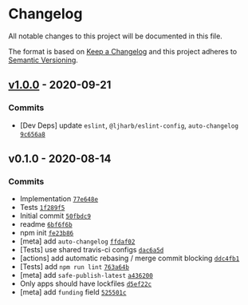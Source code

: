 # Changelog

All notable changes to this project will be documented in this file.

The format is based on [Keep a Changelog](https://keepachangelog.com/en/1.0.0/)
and this project adheres to [Semantic Versioning](https://semver.org/spec/v2.0.0.html).

## [v1.0.0](https://github.com/es-shims/Array.prototype.item/compare/v0.1.0...v1.0.0) - 2020-09-21

### Commits

- [Dev Deps] update `eslint`, `@ljharb/eslint-config`, `auto-changelog` [`9c656a8`](https://github.com/es-shims/Array.prototype.item/commit/9c656a8ddab82c9f047bb1efa0523cc63d3fded7)

## v0.1.0 - 2020-08-14

### Commits

- Implementation [`77e648e`](https://github.com/es-shims/Array.prototype.item/commit/77e648ea2c5ef2236c248691abca94cae1188fa9)
- Tests [`1f289f5`](https://github.com/es-shims/Array.prototype.item/commit/1f289f563e08b6228da6c939281f4597ab82cead)
- Initial commit [`50fbdc9`](https://github.com/es-shims/Array.prototype.item/commit/50fbdc951d03131b11a3a1b6fe0dd9ca06587909)
- readme [`6bf6f6b`](https://github.com/es-shims/Array.prototype.item/commit/6bf6f6b639cdbccb2e1dd7d5f713ce5d60eda2f5)
- npm init [`fe23b86`](https://github.com/es-shims/Array.prototype.item/commit/fe23b8692a026659562b2924e2372cd2f811c41c)
- [meta] add `auto-changelog` [`ffdaf02`](https://github.com/es-shims/Array.prototype.item/commit/ffdaf02675b96bafb959725d2651e19ab7cd9d22)
- [Tests] use shared travis-ci configs [`dac6a5d`](https://github.com/es-shims/Array.prototype.item/commit/dac6a5dc266bc3b89192260b992c4dc90b36db8f)
- [actions] add automatic rebasing / merge commit blocking [`ddc4fb1`](https://github.com/es-shims/Array.prototype.item/commit/ddc4fb1b0f47b3b4719e6efab8a3160cff4b35f3)
- [Tests] add `npm run lint` [`763a64b`](https://github.com/es-shims/Array.prototype.item/commit/763a64bc2807b8934c4c204e9aa061e6c1f0b03c)
- [meta] add `safe-publish-latest` [`a436200`](https://github.com/es-shims/Array.prototype.item/commit/a436200718842597cc8c11e5848ca54cf803e430)
- Only apps should have lockfiles [`d5ef22c`](https://github.com/es-shims/Array.prototype.item/commit/d5ef22c0145201b3667eb37e3b5d024604e02176)
- [meta] add `funding` field [`525501c`](https://github.com/es-shims/Array.prototype.item/commit/525501c562674cecfb583bdf5984d888e4cdb3fc)
